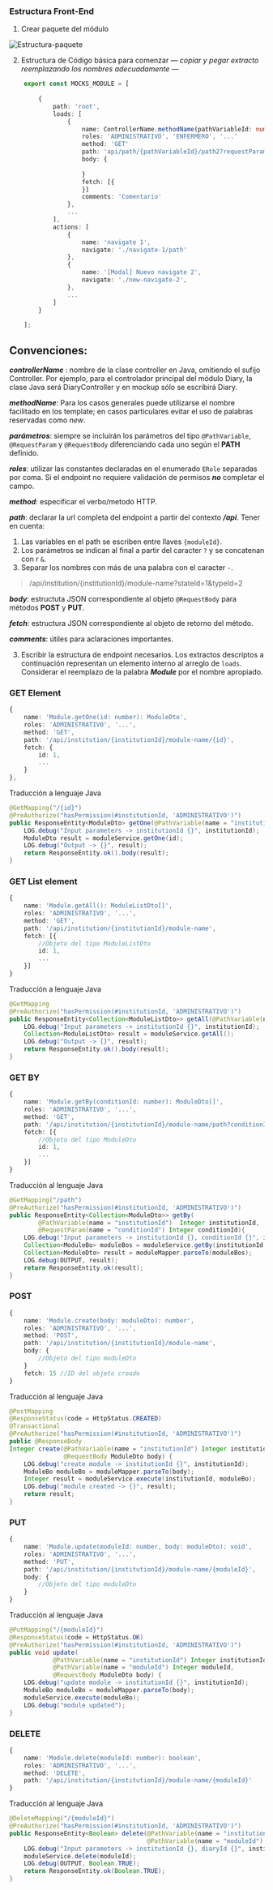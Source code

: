 
### Estructura Front-End

 1. Crear paquete del módulo
 
 ![Estructura-paquete](images/mockups-estructura.png)

 2. Estructura de Código básica para comenzar — *copiar y pegar extracto reemplazando los nombres adecuadamente* —

```TypeScript
	export const MOCKS_MODULE = [ 
	
		{
			path: 'root',
			loads: [
				{
					name: ControllerName.methodName(pathVariableId: number, requestParamName1: type, requestParamName2: type): returnType
					roles: 'ADMINISTRATIVO', 'ENFERMERO', '...'
					method: 'GET'
					path: 'api/path/{pathVariableId}/path2?requestParamName1=value&requestParamName2=value...'
					body: {
					
					}
					fetch: [{
					}]
					comments: 'Comentario'
				},
				...
			],
			actions: [
				{
					name: 'navigate 1',
					navigate: './navigate-1/path'
				},
				{
					name: '[Modal] Nuevo navigate 2',
					navigate: './new-navigate-2',
				},
				...
			]
		}
	
	];
```	


## Convenciones:

***controllerName*** : nombre de la clase controller en Java, omitiendo el sufijo Controller. Por ejemplo, para el controlador principal del módulo Diary, la clase Java será DiaryController y en mockup sólo se escribirá Diary.   

***methodName***:  Para los casos generales puede utilizarse el nombre facilitado en los template; en casos particulares evitar el uso de palabras reservadas como *new*. 

***parámetros***: siempre se incluirán los parámetros del tipo `@PathVariable`, `@RequestParam` y `@RequestBody` diferenciando cada uno según el **PATH** definido. 

***roles***: utilizar las constantes declaradas en el enumerado `ERole` separadas por coma. Si el endpoint no requiere validación de permisos ***no*** completar el campo.  

***method***: especificar el verbo/metodo HTTP.  

***path***: declarar la url completa del endpoint a partir del contexto ***/api***. Tener en cuenta: 

 1. Las variables en el path se escriben entre llaves `{moduleId}`.  
 2. Los parámetros se indican al final a partir del caracter `?` y se concatenan con r `&`. 
 3. Separar los nombres con más de una palabra con el caracter  `-`.

> /api/institution/{institutionId}/module-name?stateId=1&typeId=2

***body***: estructuta JSON correspondiente al objeto `@RequestBody` para métodos **POST** y **PUT**. 

***fetch***: estructura JSON correspondiente al objeto de retorno del método. 

***comments***: útiles para aclaraciones importantes.

3. Escribir la estructura de endpoint necesarios. Los extractos descriptos a continuación representan un elemento interno al arreglo de `loads`. Considerar el reemplazo de la palabra ***Module*** por el nombre apropiado.  

### GET Element

```TypeScript
{
	name: 'Module.getOne(id: number): ModuleDto',
	roles: 'ADMINISTRATIVO', '...',
	method: 'GET',
	path: '/api/institution/{institutionId}/module-name/{id}',
	fetch: {
		id: 1,
		...
	}
},
```
Traducción a lenguaje Java
```java
@GetMapping("/{id}")  
@PreAuthorize("hasPermission(#institutionId, 'ADMINISTRATIVO')")  
public ResponseEntity<ModuleDto> getOne(@PathVariable(name = "institutionId") Integer institutionId, @PathVariable(name = "id") Integer id) {  
    LOG.debug("Input parameters -> institutionId {}", institutionId);  
    ModuleDto result = moduleService.getOne(id); 
    LOG.debug("Output -> {}", result);  
    return ResponseEntity.ok().body(result);  
}
```

### GET List element

```TypeScript
{
	name: 'Module.getAll(): ModuleListDto[]',
	roles: 'ADMINISTRATIVO', '...',
	method: 'GET',
	path: '/api/institution/{institutionId}/module-name',
	fetch: [{
		//Objeto del tipo ModuleListDto
		id: 1,
		...
	}]
}
```

Traducción a lenguaje Java
```java
@GetMapping  
@PreAuthorize("hasPermission(#institutionId, 'ADMINISTRATIVO')")  
public ResponseEntity<Collection<ModuleListDto>> getAll(@PathVariable(name = "institutionId") Integer institutionId) {  
    LOG.debug("Input parameters -> institutionId {}", institutionId);  
    Collection<ModuleListDto> result = moduleService.getAll(); 
    LOG.debug("Output -> {}", result);  
    return ResponseEntity.ok().body(result);  
}
```

### GET BY

```TypeScript
{
	name: 'Module.getBy(conditionId: number): ModuleDto[]',
	roles: 'ADMINISTRATIVO', '...',
	method: 'GET',
	path: '/api/institution/{institutionId}/module-name/path?conditionId=value',
	fetch: [{
		//Objeto del tipo ModuleDto
		id: 1,
		...
	}]
}
```

Traducción al lenguaje Java

```java
@GetMapping("/path")  
@PreAuthorize("hasPermission(#institutionId, 'ADMINISTRATIVO')")
public ResponseEntity<Collection<ModuleDto>> getBy(
		@PathVariable(name = "institutionId")  Integer institutionId, 
		@RequestParam(name = "conditionId") Integer conditionId){  
    LOG.debug("Input parameters -> institutionId {}, conditionId {}", institutionId, conditionId);  
    Collection<ModuleBo> moduleBos = moduleService.getBy(institutionId, conditionId);  
    Collection<ModuleDto> result = moduleMapper.parseTo(moduleBos);  
    LOG.debug(OUTPUT, result);  
    return ResponseEntity.ok(result);  
}
```


### POST
```TypeScript
{
	name: 'Module.create(body: moduleDto): number',
	roles: 'ADMINISTRATIVO', '...',
	method: 'POST',
	path: '/api/institution/{institutionId}/module-name',
	body: {
		//Objeto del tipo moduleDto
	}
	fetch: 15 //ID del objeto creado
}
```

Traducción al lenguaje Java

```java
@PostMapping  
@ResponseStatus(code = HttpStatus.CREATED)  
@Transactional
@PreAuthorize("hasPermission(#institutionId, 'ADMINISTRATIVO')")   
public @ResponseBody  
Integer create(@PathVariable(name = "institutionId") Integer institutionId, 
               @RequestBody ModuleDto body) {  
    LOG.debug("create module -> institutionId {}", institutionId);  
    ModuleBo moduleBo = moduleMapper.parseTo(body);  
    Integer result = moduleService.execute(institutionId, moduleBo);  
    LOG.debug("module created -> {}", result);  
    return result;  
}
```

### PUT

```TypeScript
{
	name: 'Module.update(moduleId: number, body: moduleDto): void',
	roles: 'ADMINISTRATIVO', '...',
	method: 'PUT',
	path: '/api/institution/{institutionId}/module-name/{moduleId}',
	body: {
		//Objeto del tipo moduleDto
	}
}
```
Traducción al lenguaje Java

```java
@PutMapping("/{moduleId}")  
@ResponseStatus(code = HttpStatus.OK)  
@PreAuthorize("hasPermission(#institutionId, 'ADMINISTRATIVO')")   
public void update(
			@PathVariable(name = "institutionId") Integer institutionId, 
			@PathVariable(name = "moduleId") Integer moduleId, 
			@RequestBody ModuleDto body) {  
    LOG.debug("update module -> institutionId {}", institutionId);  
    ModuleBo moduleBo = moduleMapper.parseTo(body);  
    moduleService.execute(moduleBo);  
    LOG.debug("module updated");  
}
```

### DELETE

```TypeScript
{
	name: 'Module.delete(moduleId: number): boolean',
	roles: 'ADMINISTRATIVO', '...',
	method: 'DELETE',
	path: '/api/institution/{institutionId}/module-name/{moduleId}'
}
```

Traducción al lenguaje Java

```java
@DeleteMapping("/{moduleId}")  
@PreAuthorize("hasPermission(#institutionId, 'ADMINISTRATIVO')")  
public ResponseEntity<Boolean> delete(@PathVariable(name = "institutionId") Integer institutionId,  
                                      @PathVariable(name = "moduleId") Integer moduleId) {  
    LOG.debug("Input parameters -> institutionId {}, diaryId {}", institutionId, diaryId);  
    moduleService.delete(moduleId);  
    LOG.debug(OUTPUT, Boolean.TRUE);  
    return ResponseEntity.ok(Boolean.TRUE);  
}
```

